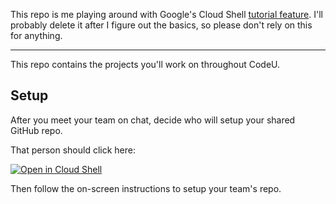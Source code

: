 This repo is me playing around with Google's Cloud Shell [tutorial feature](https://cloud.google.com/shell/docs/tutorials). I'll probably delete it after I figure out the basics, so please don't rely on this for anything.

---

This repo contains the projects you'll work on throughout CodeU.

## Setup

After you meet your team on chat, decide who will setup your shared GitHub repo.

That person should click here:

[![Open in Cloud Shell](https://gstatic.com/cloudssh/images/open-btn.svg)](https://console.cloud.google.com/cloudshell/editor?cloudshell_git_repo=https://github.com/KevinWorkman/gcloud-tutorials.git&cloudshell_tutorial=week-0-setup/github-setup-walkthrough.md)

Then follow the on-screen instructions to setup your team's repo.